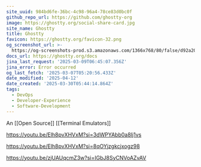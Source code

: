 ```yaml
---
site_uuid: 984bd6fe-36bc-4c98-96a4-78ce83d0bc0f
github_repo_url: https://github.com/ghostty-org
image: https://ghostty.org/social-share-card.jpg
site_name: Ghostty
title: Ghostty
favicon: https://ghostty.org/favicon-32.png
og_screenshot_url: >-
  https://og-screenshots-prod.s3.amazonaws.com/1366x768/80/false/d92a20acd486acdbe6a150ad75bd9948e99e11d308d7601463be8a2320f8f8dc.jpeg
docs_url: https://ghostty.org/docs
jina_last_request: '2025-03-09T06:45:07.356Z'
jina_error: Error occurred
og_last_fetch: '2025-03-07T05:20:56.433Z'
date_modified: '2025-04-12'
date_created: '2025-03-30T05:44:14.864Z'
tags:
  - DevOps
  - Developer-Experience
  - Software-Development
---
```












An [[Open Source]] [[Terminal Emulators]]

https://youtu.be/Elh8pvXHVxM?si=3dWPYAbb0a8Ij1vs

https://youtu.be/Elh8pvXHVxM?si=8qOYjzgkcjxogz98


https://youtu.be/zjUAUqcmZ3w?si=IGbJ8SyCNVoAZvAV